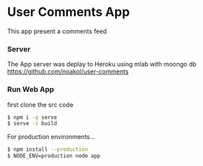# User Comments App
This app present a comments feed 

### Server
The App server was deplay to Heroku using mlab with moongo db 
https://github.com/noakol/user-comments
### Run Web App
first clone the src code 
```sh
$ npm i -g serve
$ serve -s build
```

For production environments...

```sh
$ npm install --production
$ NODE_ENV=production node app
```
